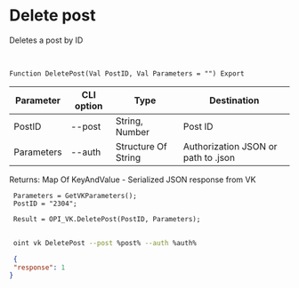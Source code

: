 ﻿---
sidebar_position: 3
---

# Delete post
 Deletes a post by ID


<br/>


`Function DeletePost(Val PostID, Val Parameters = "") Export`

 | Parameter | CLI option | Type | Destination |
 |-|-|-|-|
 | PostID | --post | String, Number | Post ID |
 | Parameters | --auth | Structure Of String | Authorization JSON or path to .json |

 
 Returns: Map Of KeyAndValue - Serialized JSON response from VK





```bsl title="Code example"
 Parameters = GetVKParameters();
 PostID = "2304";
 
 Result = OPI_VK.DeletePost(PostID, Parameters);
```
	


```sh title="CLI command example"
 
 oint vk DeletePost --post %post% --auth %auth%

```

```json title="Result"
 {
 "response": 1
}
```
